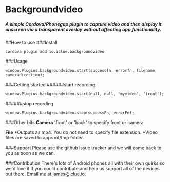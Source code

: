 # Backgroundvideo

##### A simple Cordova/Phonegap plugin to capture video and then display it onscreen via a transparent overlay without affecting app functionality.


##How to use
###Install
```
cordova plugin add io.iclue.backgroundvideo
```
###Usage
```
window.Plugins.backgroundvideo.start(successfn, errorfn, filename, cameradirection);
```

###Getting started
######start recording
```
window.Plugins.backgroundvideo.start(null, null, 'myvideo', 'front');
```
######stop recording
```
window.Plugins.backgroundvideo.stop(successFn, errorFn);
```
###Other bits
**Camera**
'front' or 'back' to specify front or camera

**File**
*Outputs as mp4. You do not need to specify file extension.
*Video files are saved to approot/tmp folder.

###Support
Please use the github issue tracker and we will come back to you as soon as we can.

###Contribution
There's lots of Android phones all with their own quirks so we'd love it if you could contribute and help us support all of the devices out there. Email me at james@iclue.io.

